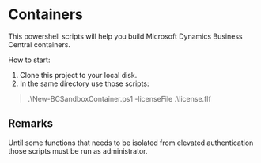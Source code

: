 # Containers

This powershell scripts will help you build Microsoft Dynamics Business Central containers.

How to start:

1. Clone this project to your local disk.
2. In the same directory use those scripts:

> .\New-BCSandboxContainer.ps1 -licenseFile .\license.flf

## Remarks

Until some functions that needs to be isolated from elevated authentication those scripts must be run as administrator.
